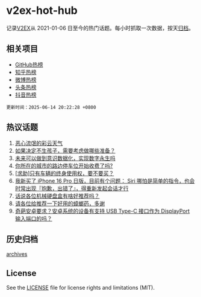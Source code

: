 # v2ex-hot-hub

 记录[V2EX](https://www.v2ex.com/)从 2021-01-06 日至今的热门话题。每小时抓取一次数据，按天[归档](archives)。
 
 ## 相关项目

- [GitHub热榜](https://github.com/lonnyzhang423/github-hot-hub)
- [知乎热榜](https://github.com/lonnyzhang423/zhihu-hot-hub)
- [微博热榜](https://github.com/lonnyzhang423/weibo-hot-hub)
- [头条热榜](https://github.com/lonnyzhang423/toutiao-hot-hub)
- [抖音热榜](https://github.com/lonnyzhang423/douyin-hot-hub)


 `更新时间：2025-06-14 20:22:28 +0800`

## 热议话题

1. [恶心流氓的彩云天气](https://www.v2ex.com/t/1138528)
1. [如果决定不生孩子，需要考虑做哪些准备？](https://www.v2ex.com/t/1138501)
1. [未来可以做到意识数据化，实现数字永生吗](https://www.v2ex.com/t/1138534)
1. [你所在的城市的路边停车位开始收费了吗?](https://www.v2ex.com/t/1138543)
1. [[求助]只有车辆的终身使用权，要不要买？](https://www.v2ex.com/t/1138512)
1. [我新买了 iPhone 16 Pro 日版，目前有个问题： Siri 哪怕是简单的指令，也会时常出现『抱歉，出错了』，得重新发起会话才行](https://www.v2ex.com/t/1138532)
1. [话说各位机械硬盘盒有啥好推荐吗？](https://www.v2ex.com/t/1138520)
1. [请各位给推荐一下好用的蟑螂药，多谢](https://www.v2ex.com/t/1138499)
1. [奇葩安卓要求？安卓系统的设备有支持 USB Type-C 接口作为 DisplayPort 输入端口的吗？](https://www.v2ex.com/t/1138523)

## 历史归档

[archives](archives)

## License

See the [LICENSE](LICENSE) file for license rights and limitations (MIT).
